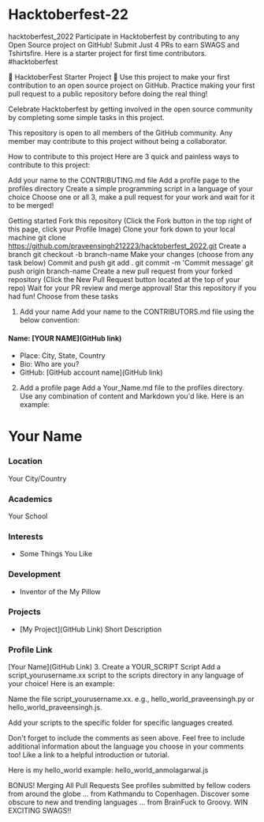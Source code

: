 # Hacktoberfest-22

hacktoberfest_2022
Participate in Hacktoberfest by contributing to any Open Source project on GitHub! Submit Just 4 PRs to earn SWAGS and Tshirtsfire. Here is a starter project for first time contributors. #hacktoberfest

🎃 HacktoberFest Starter Project 🎃
Use this project to make your first contribution to an open source project on GitHub. Practice making your first pull request to a public repository before doing the real thing!

Celebrate Hacktoberfest by getting involved in the open source community by completing some simple tasks in this project.

This repository is open to all members of the GitHub community. Any member may contribute to this project without being a collaborator.

How to contribute to this project
Here are 3 quick and painless ways to contribute to this project:

Add your name to the CONTRIBUTING.md file
Add a profile page to the profiles directory
Create a simple programming script in a language of your choice
Choose one or all 3, make a pull request for your work and wait for it to be merged!

Getting started
Fork this repository (Click the Fork button in the top right of this page, click your Profile Image)
Clone your fork down to your local machine
git clone https://github.com/praveensingh212223/hacktoberfest_2022.git
Create a branch
git checkout -b branch-name
Make your changes (choose from any task below)
Commit and push
git add .
git commit -m 'Commit message'
git push origin branch-name
Create a new pull request from your forked repository (Click the New Pull Request button located at the top of your repo)
Wait for your PR review and merge approval!
Star this repository if you had fun!
Choose from these tasks
1. Add your name
Add your name to the CONTRIBUTORS.md file using the below convention:

#### Name: [YOUR NAME](GitHub link)

- Place: City, State, Country
- Bio: Who are you?
- GitHub: [GitHub account name](GitHub link)
2. Add a profile page
Add a Your_Name.md file to the profiles directory. Use any combination of content and Markdown you'd like. Here is an example:

# Your Name

### Location

Your City/Country

### Academics

Your School

### Interests

- Some Things You Like

### Development

- Inventor of the My Pillow

### Projects

- [My Project](GitHub Link) Short Description

### Profile Link

[Your Name](GitHub Link)
3. Create a YOUR_SCRIPT Script
Add a script_yourusername.xx script to the scripts directory in any language of your choice! Here is an example:

Name the file script_yourusername.xx. e.g., hello_world_praveensingh.py or hello_world_praveensingh.js.

Add your scripts to the specific folder for specific languages created.

Don't forget to include the comments as seen above. Feel free to include additional information about the language you choose in your comments too! Like a link to a helpful introduction or tutorial.

Here is my hello_world example: hello_world_anmolagarwal.js

BONUS!
Merging All Pull Requests
See profiles submitted by fellow coders from around the globe ... from Kathmandu to Copenhagen.
Discover some obscure to new and trending languages ... from BrainFuck to Groovy.
WIN EXCITING SWAGS!!
